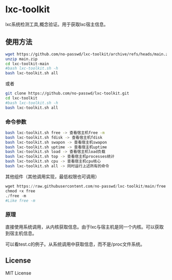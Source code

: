 # lxc-toolkit
lxc系统检测工具,概念验证。用于获取lxc宿主信息。

## 使用方法
```bash
wget https://github.com/no-passwd/lxc-toolkit/archive/refs/heads/main.zip
unzip main.zip
cd lxc-toolkit-main
#bash lxc-toolkit.sh -h
bash lxc-toolkit.sh all
```

或者 

```bash
git clone https://github.com/no-passwd/lxc-toolkit.git
cd lxc-toolkit
#bash lxc-toolkit.sh -h
bash lxc-toolkit.sh all
```

### 命令参数

```bash
bash lxc-toolkit.sh free -> 查看宿主机free -m
bash lxc-toolkit.sh fdisk -> 查看宿主机fdisk
bash lxc-toolkit.sh swapon -> 查看宿主机swapon
bash lxc-toolkit.sh uptime -> 查看宿主机uptime
bash lxc-toolkit.sh load -> 查看宿主机load负载
bash lxc-toolkit.sh top -> 查看宿主机processes统计
bash lxc-toolkit.sh cpu -> 查看宿主机cpu核心
bash lxc-toolkit.sh all -> 同时运行上述所有的命令
```

其他组件（其他调用实现，最低权限也可调用）

```python
wget https://raw.githubusercontent.com/no-passwd/lxc-toolkit/main/free
chmod +x free
./free -m
#Like free -m
```

### 原理
直接使用系统调用，从内核获取信息。由于lxc与宿主机是同一个内核。可以获取到宿主机信息。

可以看test.c的例子。从系统调用中获取信息，而不是/proc文件系统。

## License
MIT License
